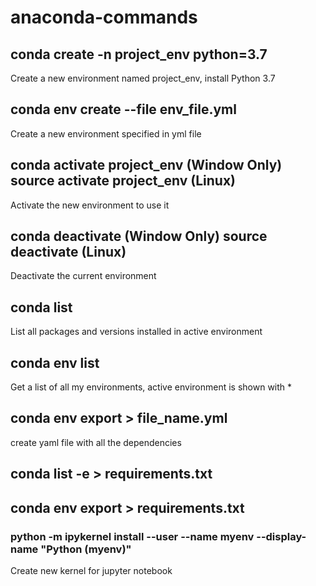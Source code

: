 # anaconda-commands

## conda create -n project_env python=3.7
Create a new environment named project_env, install Python 3.7

## conda env create --file env_file.yml
Create a new environment specified in yml file 

## conda activate project_env (Window Only) source activate project_env (Linux)
Activate the new environment to use it

## conda deactivate (Window Only)  source deactivate (Linux)
Deactivate the current environment

## conda list
List all packages and versions installed in active environment

## conda env list
Get a list of all my environments, active environment is shown with *

## conda env export > file_name.yml
create yaml file with all the dependencies 

## conda list -e > requirements.txt
## conda env export > requirements.txt






### python -m ipykernel install --user --name myenv --display-name "Python (myenv)"
Create new kernel for jupyter notebook 


